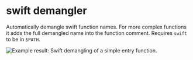 # swift demangler
Automatically demangle swift function names. For more complex functions it adds the full demangled name into the function comment. Requires `swift` to be in `$PATH`.

![Example result: Swift demangling of a simple entry function.](./images/swift_demangler.png)
